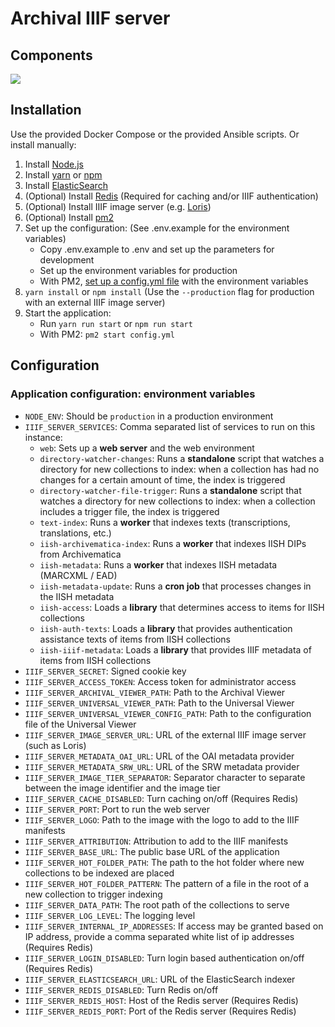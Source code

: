 # Archival IIIF server

## Components

![](https://github.com/archival-IIIF/server/blob/master/components.png)

## Installation

Use the provided Docker Compose or the provided Ansible scripts. Or install manually:

1. Install [Node.js](https://nodejs.org/en)
1. Install [yarn](https://yarnpkg.com) or [npm](https://www.npmjs.com)
1. Install [ElasticSearch](https://www.elastic.co/webinars/getting-started-elasticsearch)
1. (Optional) Install [Redis](https://redis.io) (Required for caching and/or IIIF authentication)
1. (Optional) Install IIIF image server (e.g. [Loris](https://github.com/loris-imageserver/loris))
1. (Optional) Install [pm2](https://pm2.io/runtime/)
1. Set up the configuration: (See .env.example for the environment variables)
    * Copy .env.example to .env and set up the parameters for development
    * Set up the environment variables for production
    * With PM2, [set up a config.yml file](https://pm2.io/doc/en/runtime/guide/ecosystem-file/) with the environment variables
1. `yarn install` or `npm install` (Use the `--production` flag for production with an external IIIF image server)
1. Start the application:
    * Run `yarn run start` or  `npm run start`
    * With PM2: `pm2 start config.yml`

## Configuration

### Application configuration: environment variables

- `NODE_ENV`: Should be `production` in a production environment
- `IIIF_SERVER_SERVICES`: Comma separated list of services to run on this instance:
  - `web`: Sets up a **web server** and the web environment
  - `directory-watcher-changes`:  Runs a **standalone** script that watches a directory for new collections to index: when a collection has had no changes for a certain amount of time, the index is triggered
  - `directory-watcher-file-trigger`: Runs a **standalone** script that watches a directory for new collections to index: when a collection includes a trigger file, the index is triggered
  - `text-index`: Runs a **worker** that indexes texts (transcriptions, translations, etc.)
  - `iish-archivematica-index`: Runs a **worker** that indexes IISH DIPs from Archivematica
  - `iish-metadata`: Runs a **worker** that indexes IISH metadata (MARCXML / EAD)
  - `iish-metadata-update`: Runs a **cron job** that processes changes in the IISH metadata
  - `iish-access`: Loads a **library** that determines access to items for IISH collections
  - `iish-auth-texts`: Loads a **library** that provides authentication assistance texts of items from IISH collections
  - `iish-iiif-metadata`: Loads a **library** that provides IIIF metadata of items from IISH collections
- `IIIF_SERVER_SECRET`: Signed cookie key
- `IIIF_SERVER_ACCESS_TOKEN`: Access token for administrator access
- `IIIF_SERVER_ARCHIVAL_VIEWER_PATH`: Path to the Archival Viewer
- `IIIF_SERVER_UNIVERSAL_VIEWER_PATH`: Path to the Universal Viewer
- `IIIF_SERVER_UNIVERSAL_VIEWER_CONFIG_PATH`: Path to the configuration file of the Universal Viewer
- `IIIF_SERVER_IMAGE_SERVER_URL`: URL of the external IIIF image server (such as Loris)
- `IIIF_SERVER_METADATA_OAI_URL`: URL of the OAI metadata provider
- `IIIF_SERVER_METADATA_SRW_URL`: URL of the SRW metadata provider
- `IIIF_SERVER_IMAGE_TIER_SEPARATOR`: Separator character to separate between the image identifier and the image tier
- `IIIF_SERVER_CACHE_DISABLED`: Turn caching on/off (Requires Redis)
- `IIIF_SERVER_PORT`: Port to run the web server
- `IIIF_SERVER_LOGO`: Path to the image with the logo to add to the IIIF manifests
- `IIIF_SERVER_ATTRIBUTION`: Attribution to add to the IIIF manifests
- `IIIF_SERVER_BASE_URL`: The public base URL of the application
- `IIIF_SERVER_HOT_FOLDER_PATH`: The path to the hot folder where new collections to be indexed are placed
- `IIIF_SERVER_HOT_FOLDER_PATTERN`: The pattern of a file in the root of a new collection to trigger indexing
- `IIIF_SERVER_DATA_PATH`: The root path of the collections to serve
- `IIIF_SERVER_LOG_LEVEL`: The logging level
- `IIIF_SERVER_INTERNAL_IP_ADDRESSES`: If access may be granted based on IP address, provide a comma separated white list of ip addresses (Requires Redis)
- `IIIF_SERVER_LOGIN_DISABLED`: Turn login based authentication on/off (Requires Redis)
- `IIIF_SERVER_ELASTICSEARCH_URL`: URL of the ElasticSearch indexer
- `IIIF_SERVER_REDIS_DISABLED`: Turn Redis on/off
- `IIIF_SERVER_REDIS_HOST`: Host of the Redis server (Requires Redis)
- `IIIF_SERVER_REDIS_PORT`: Port of the Redis server (Requires Redis)
